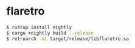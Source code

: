 # flaretro
```sh
$ rustup install nightly
$ cargo +nightly build --release
$ retroarch -vL target/release/libflaretro.so
```
